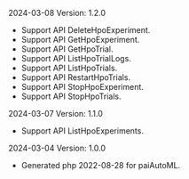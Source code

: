 2024-03-08 Version: 1.2.0
- Support API DeleteHpoExperiment.
- Support API GetHpoExperiment.
- Support API GetHpoTrial.
- Support API ListHpoTrialLogs.
- Support API ListHpoTrials.
- Support API RestartHpoTrials.
- Support API StopHpoExperiment.
- Support API StopHpoTrials.


2024-03-07 Version: 1.1.0
- Support API ListHpoExperiments.


2024-03-04 Version: 1.0.0
- Generated php 2022-08-28 for paiAutoML.

